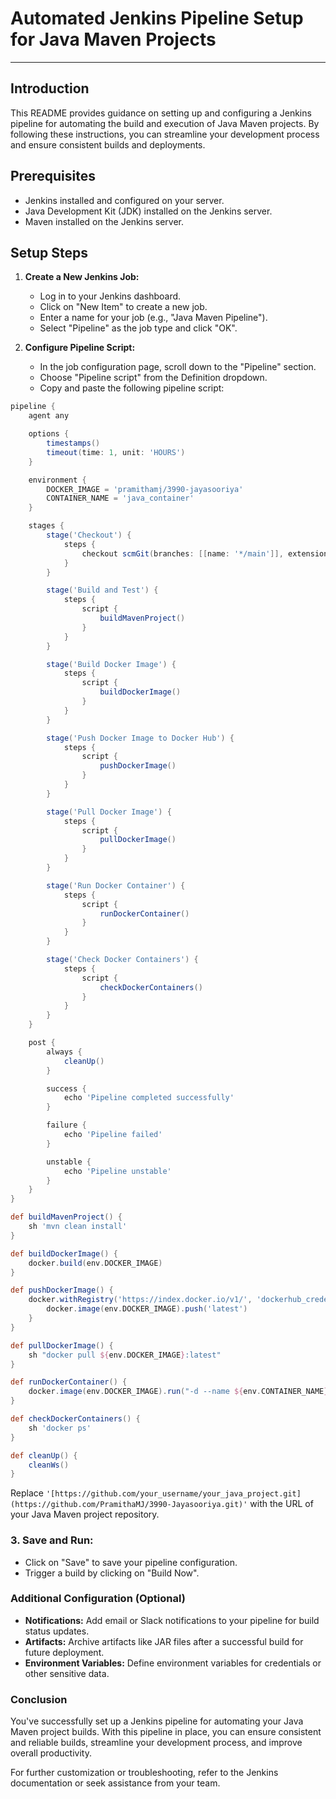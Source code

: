 # Automated Jenkins Pipeline Setup for Java Maven Projects

---

## Introduction
This README provides guidance on setting up and configuring a Jenkins pipeline for automating the build and execution of Java Maven projects. By following these instructions, you can streamline your development process and ensure consistent builds and deployments.

## Prerequisites
- Jenkins installed and configured on your server.
- Java Development Kit (JDK) installed on the Jenkins server.
- Maven installed on the Jenkins server.

## Setup Steps
1. **Create a New Jenkins Job:**
   - Log in to your Jenkins dashboard.
   - Click on "New Item" to create a new job.
   - Enter a name for your job (e.g., "Java Maven Pipeline").
   - Select "Pipeline" as the job type and click "OK".

2. **Configure Pipeline Script:**
   - In the job configuration page, scroll down to the "Pipeline" section.
   - Choose "Pipeline script" from the Definition dropdown.
   - Copy and paste the following pipeline script:

```groovy
pipeline {
    agent any

    options {
        timestamps()
        timeout(time: 1, unit: 'HOURS')
    }

    environment {
        DOCKER_IMAGE = 'pramithamj/3990-jayasooriya'
        CONTAINER_NAME = 'java_container'
    }

    stages {
        stage('Checkout') {
            steps {
                checkout scmGit(branches: [[name: '*/main']], extensions: [], userRemoteConfigs: [[url: 'https://github.com/PramithaMJ/3990-Jayasooriya.git']])
            }
        }

        stage('Build and Test') {
            steps {
                script {
                    buildMavenProject()
                }
            }
        }

        stage('Build Docker Image') {
            steps {
                script {
                    buildDockerImage()
                }
            }
        }

        stage('Push Docker Image to Docker Hub') {
            steps {
                script {
                    pushDockerImage()
                }
            }
        }

        stage('Pull Docker Image') {
            steps {
                script {
                    pullDockerImage()
                }
            }
        }

        stage('Run Docker Container') {
            steps {
                script {
                    runDockerContainer()
                }
            }
        }

        stage('Check Docker Containers') {
            steps {
                script {
                    checkDockerContainers()
                }
            }
        }
    }

    post {
        always {
            cleanUp()
        }

        success {
            echo 'Pipeline completed successfully'
        }

        failure {
            echo 'Pipeline failed'
        }

        unstable {
            echo 'Pipeline unstable'
        }
    }
}

def buildMavenProject() {
    sh 'mvn clean install'
}

def buildDockerImage() {
    docker.build(env.DOCKER_IMAGE)
}

def pushDockerImage() {
    docker.withRegistry('https://index.docker.io/v1/', 'dockerhub_credentials') {
        docker.image(env.DOCKER_IMAGE).push('latest')
    }
}

def pullDockerImage() {
    sh "docker pull ${env.DOCKER_IMAGE}:latest"
}

def runDockerContainer() {
    docker.image(env.DOCKER_IMAGE).run("-d --name ${env.CONTAINER_NAME}")
}

def checkDockerContainers() {
    sh 'docker ps'
}

def cleanUp() {
    cleanWs()
}

```
Replace `'[https://github.com/your_username/your_java_project.git](https://github.com/PramithaMJ/3990-Jayasooriya.git)'` with the URL of your Java Maven project repository.

### 3. Save and Run:
- Click on "Save" to save your pipeline configuration.
- Trigger a build by clicking on "Build Now".

### Additional Configuration (Optional)
- **Notifications:** Add email or Slack notifications to your pipeline for build status updates.
- **Artifacts:** Archive artifacts like JAR files after a successful build for future deployment.
- **Environment Variables:** Define environment variables for credentials or other sensitive data.

### Conclusion
You've successfully set up a Jenkins pipeline for automating your Java Maven project builds. With this pipeline in place, you can ensure consistent and reliable builds, streamline your development process, and improve overall productivity.

For further customization or troubleshooting, refer to the Jenkins documentation or seek assistance from your team.

